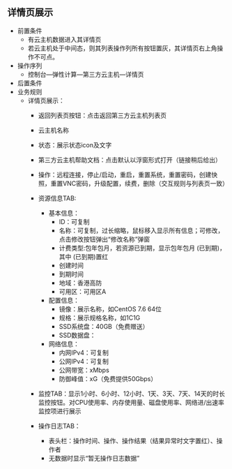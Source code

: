 ## 详情页展示  ##
* 前置条件
  * 有云主机数据进入其详情页
  * 若云主机处于中间态，则其列表操作列所有按钮置灰，其详情页右上角操作不可点。
* 操作序列
  * 控制台—弹性计算—第三方云主机—详情页
* 后置条件
* 业务规则
  * 详情页展示：
      * 返回列表页按钮：点击返回第三方云主机列表页
      * 云主机名称
      * 状态：展示状态icon及文字
      * 第三方云主机帮助文档：点击默认以浮窗形式打开（链接稍后给出）
      * 操作：远程连接，停止/启动，重启，重置系统，重置密码，创建快照，重置VNC密码，升级配置，续费，删除（交互规则与列表页一致）
      * 资源信息TAB:
          * 基本信息：
            * ID：可复制
            * 名称：可复制，过长缩略，鼠标移入显示所有信息；可修改，点击修改按钮弹出“修改名称”弹窗
            * 计费类型:包年包月，若资源已到期，显示包年包月 (已到期)，其中 (已到期)置红
            * 创建时间
            * 到期时间
            * 地域：香港高防
            * 可用区：可用区A
          * 配置信息：
            * 镜像：展示名称，如CentOS 7.6 64位
            * 规格：展示规格名称，如1C1G
            * SSD系统盘：40GB（免费赠送）
            * SSD数据盘：
          * 网络信息：
            * 内网IPv4：可复制
            * 公网IPv4：可复制
            * 公网带宽：xMbps
            * 防御峰值：xG（免费提供50Gbps）
            
      *	监控TAB：显示1小时、6小时、12小时、1天、3天、7天、14天的时长监控按钮。对CPU使用率、内存使用量、磁盘使用率、网络进/出速率监控项进行展示
      *	操作日志TAB：
        * 表头栏：操作时间、操作、操作结果（结果异常时文字置红）、操作者
        * 无数据时显示“暂无操作日志数据”
